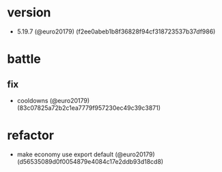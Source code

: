 # version

* 5.19.7 (@euro20179) (f2ee0abeb1b8f36828f94cf318723537b37df986)


# battle

## fix

* cooldowns (@euro20179) (83c07825a72b2c1ea7779f957230ec49c39c3871)


# refactor

* make economy use export default (@euro20179) (d56535089d0f0054879e4084c17e2ddb93d18cd8)


